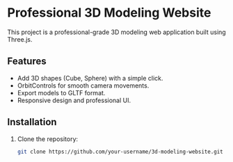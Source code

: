 # Professional 3D Modeling Website

This project is a professional-grade 3D modeling web application built using Three.js.

## Features

- Add 3D shapes (Cube, Sphere) with a simple click.
- OrbitControls for smooth camera movements.
- Export models to GLTF format.
- Responsive design and professional UI.

## Installation

1. Clone the repository:
   ```bash
   git clone https://github.com/your-username/3d-modeling-website.git